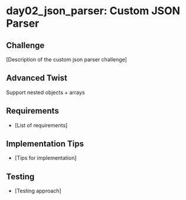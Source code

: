 # day02_json_parser: Custom JSON Parser

## Challenge
[Description of the custom json parser challenge]

## Advanced Twist
Support nested objects + arrays

## Requirements
- [List of requirements]

## Implementation Tips
- [Tips for implementation]

## Testing
- [Testing approach]
